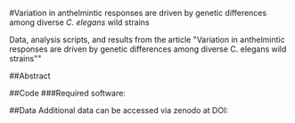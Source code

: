 #Variation in anthelmintic responses are driven by genetic differences among diverse *C. elegans* wild strains

Data, analysis scripts, and results from the article "Variation in anthelmintic responses are driven by genetic differences among diverse C. elegans wild strains""

##Abstract



##Code
###Required software: 

##Data
Additional data can be accessed via zenodo at DOI:
